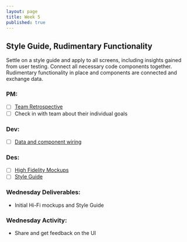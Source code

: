 ```yaml
---
layout: page
title: Week 5
published: true
---
```



## Style Guide, Rudimentary Functionality

Settle on a style guide and apply to all screens, including insights gained from user testing. Connect all necessary code components together. Rudimentary functionality in place and components are connected and exchange data.

### PM:
* [ ] [Team Retrospective](retrospective.md)
* [ ] Check in with team about their individual goals

### Dev:
* [ ] [Data and component wiring](data-and-component-wiring.md)

### Des:
* [ ] [High Fidelity Mockups](high-fidelity-mockups.md)
* [ ] [Style Guide](style-guide.md)

### Wednesday Deliverables:
  * Initial Hi-Fi mockups and Style Guide

### Wednesday Activity:
  * Share and get feedback on the UI
